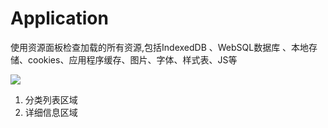 # Application

使用资源面板检查加载的所有资源,包括IndexedDB 、WebSQL数据库 、本地存储、cookies、应用程序缓存、图片、字体、样式表、JS等

![](http://i.imgur.com/x8DT82K.jpg)

1. 分类列表区域
2. 详细信息区域